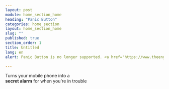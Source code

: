 ```yaml
---
layout: post
module: home_section_home
heading: "Panic Button"
categories: home_section
layout: home_section_home
slug: ""
published: true
section_order: 1
title: Untitled
lang: en
alert: Panic Button is no longer supported. <a href="https://www.theengineroom.org/panic-button-retiring-the-app">Read more about why.</a>

---
```


Turns your mobile phone into a<br/>
**secret alarm** for when you're in trouble
